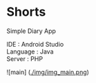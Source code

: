 # Shorts
Simple Diary App


IDE : Android Studio  
Language : Java  
Server : PHP  

![main] ([./img/img_main.png](https://github.com/Junghee-Shin/Shorts/blob/master/img/img_main.png?raw=true))  


